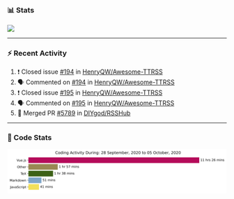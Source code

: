### :bar_chart: Stats

<a href="#">
  <img align="center" src="https://github-readme-stats.vercel.app/api?username=henryqw&count_private=true&show_icons=true" />
</a>
<!-- <a href="#">
  <img align="center" src="https://github-readme-stats-git-master.henryqw.vercel.app/api/top-langs/?username=HenryQW&layout=compact" />
</a> -->

---

### :zap: Recent Activity

<!--START_SECTION:activity-->

1. ❗️ Closed issue [#194](https://github.com/HenryQW/Awesome-TTRSS/issues/194) in [HenryQW/Awesome-TTRSS](https://github.com/HenryQW/Awesome-TTRSS)
2. 🗣 Commented on [#194](https://github.com/HenryQW/Awesome-TTRSS/issues/194) in [HenryQW/Awesome-TTRSS](https://github.com/HenryQW/Awesome-TTRSS)
3. ❗️ Closed issue [#195](https://github.com/HenryQW/Awesome-TTRSS/issues/195) in [HenryQW/Awesome-TTRSS](https://github.com/HenryQW/Awesome-TTRSS)
4. 🗣 Commented on [#195](https://github.com/HenryQW/Awesome-TTRSS/issues/195) in [HenryQW/Awesome-TTRSS](https://github.com/HenryQW/Awesome-TTRSS)
5. 🎉 Merged PR [#5789](https://github.com/DIYgod/RSSHub/pull/5789) in [DIYgod/RSSHub](https://github.com/DIYgod/RSSHub)
<!--END_SECTION:activity-->

---

### :calendar: Code Stats

![WakaTime](https://github.com/HenryQW/HenryQW/blob/master/images/stat.svg)
